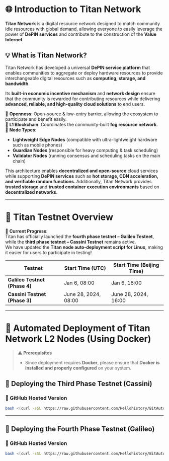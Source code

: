 # 🌐 Introduction to Titan Network  

**Titan Network** is a digital resource network designed to match community idle resources with global demand, allowing everyone to easily leverage the power of **DePIN services** and contribute to the construction of the **Value Internet**.  

## 💡 What is Titan Network?  

Titan Network has developed a universal **DePIN service platform** that enables communities to aggregate or deploy hardware resources to provide interchangeable digital resources such as **computing, storage, and bandwidth**.  

Its **built-in economic incentive mechanism** and **network design** ensure that the community is rewarded for contributing resources while delivering **advanced, reliable, and high-quality cloud solutions** to end users.  

🔹 **Openness**: Open-source & low-entry barrier, allowing the ecosystem to participate and benefit easily.  
🔹 **L1 Blockchain**: Coordinates the community-built **fog resource network**.  
🔹 **Node Types**:  
   - **Lightweight Edge Nodes** (compatible with ultra-lightweight hardware such as mobile phones)  
   - **Guardian Nodes** (responsible for heavy computing & task scheduling)  
   - **Validator Nodes** (running consensus and scheduling tasks on the main chain)  

This architecture enables **decentralized and open-source** cloud services while supporting **DePIN services** such as **hot storage, CDN acceleration, and verifiable random functions**. Additionally, Titan Network provides **trusted storage** and **trusted container execution environments** based on **decentralized networks**.  

---

# 🔹 Titan Testnet Overview  

🚀 **Current Progress**:  
Titan has officially launched the **fourth phase testnet – Galileo Testnet**, while the **third phase testnet – Cassini Testnet** remains active.  
We have updated the **Titan node auto-deployment script for Linux**, making it easier for users to participate in testing!  

| Testnet | Start Time (UTC) | Start Time (Beijing Time) |
|---------|----------------|--------------------------|
| **Galileo Testnet (Phase 4)** | Jan 6, 08:00 | Jan 6, 16:00 |
| **Cassini Testnet (Phase 3)** | June 28, 2024, 08:00 | June 28, 2024, 16:00 |

---

# 🚀 **Automated Deployment of Titan Network L2 Nodes (Using Docker)**  

> **⚠️ Prerequisites**  
> - Since deployment requires **Docker**, please ensure that **Docker is installed and properly configured** on your system.  

## 📌 **Deploying the Third Phase Testnet (Cassini)**  

### **🔹 GitHub Hosted Version**
```bash
bash <(curl -sSL https://raw.githubusercontent.com/Hellohistory/BitAuto/refs/heads/main/crypto_tool/titan_network/testnet_cassini_3_en.sh)
```

---

## 📌 **Deploying the Fourth Phase Testnet (Galileo)**  

### **🔹 GitHub Hosted Version**
```bash
bash <(curl -sSL https://raw.githubusercontent.com/Hellohistory/BitAuto/refs/heads/main/crypto_tool/titan_network/testnet_galileo_4_en.sh)
```
